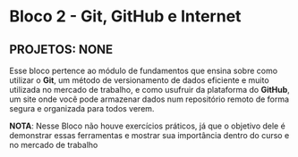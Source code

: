 # Bloco 2 - Git, GitHub e Internet

## PROJETOS: NONE

Esse bloco pertence ao módulo de fundamentos que ensina sobre como utilizar o **Git**, um método de versionamento de dados eficiente e muito utilizada no mercado de trabalho, e como usufruir da plataforma do **GitHub**, um site onde você pode armazenar dados num repositório remoto de forma segura e organizada para todos verem.

**NOTA**: Nesse Bloco não houve exercícios práticos, já que o objetivo dele é demonstrar essas ferramentas e mostrar sua importância dentro do curso e no mercado de trabalho 
